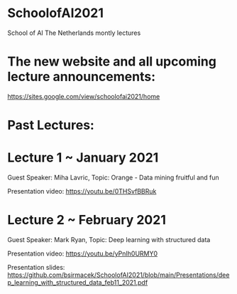 # SchoolofAI2021
School of AI The Netherlands montly lectures

# The new website and all upcoming lecture announcements:
https://sites.google.com/view/schoolofai2021/home


# Past Lectures:

# Lecture 1 ~ January 2021
Guest Speaker: Miha Lavric, Topic: Orange - Data mining fruitful and fun

Presentation video: https://youtu.be/0THSvfBBRuk

# Lecture 2 ~ February 2021
Guest Speaker: Mark Ryan, Topic: Deep learning with structured data

Presentation video: https://youtu.be/yPnIh0URMY0

Presentation slides:
https://github.com/bsirmacek/SchoolofAI2021/blob/main/Presentations/deep_learning_with_structured_data_feb11_2021.pdf

